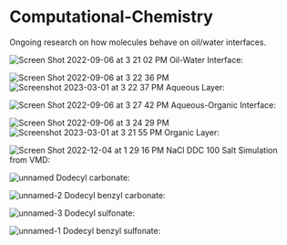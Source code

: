 # Computational-Chemistry
Ongoing research on how molecules behave on oil/water interfaces.

![Screen Shot 2022-09-06 at 3 21 02 PM](https://user-images.githubusercontent.com/62251927/188936627-eecb847b-01d1-4f29-892f-8a3e18c493bd.png)
Oil-Water Interface: 

![Screen Shot 2022-09-06 at 3 22 36 PM](https://user-images.githubusercontent.com/62251927/188936581-ade1a541-105e-4df5-b8d4-cc913062b752.png)
![Screenshot 2023-03-01 at 3 22 37 PM](https://user-images.githubusercontent.com/62251927/232262051-6e6af280-ecf3-46e2-9435-3ec2ea79e7f3.png)
Aqueous Layer: 

![Screen Shot 2022-09-06 at 3 27 42 PM](https://user-images.githubusercontent.com/62251927/188936679-cf175e8c-b99e-412c-a1f7-d420d87bcaf6.png)
Aqueous-Organic Interface: 

![Screen Shot 2022-09-06 at 3 24 29 PM](https://user-images.githubusercontent.com/62251927/188936748-d33e462d-9bc9-4b90-b5b2-75595dbca5ef.png)
![Screenshot 2023-03-01 at 3 21 55 PM](https://user-images.githubusercontent.com/62251927/232262057-f3ccc1d7-9e11-4579-bb35-ad41d36ca698.png)
Organic Layer: 

![Screen Shot 2022-12-04 at 1 29 16 PM](https://user-images.githubusercontent.com/62251927/205516789-6241c6e3-e94b-45d6-b255-b932a72de9fa.png)
NaCl DDC 100 Salt Simulation from VMD: 

![unnamed](https://user-images.githubusercontent.com/62251927/232262078-f41a5423-104e-4124-ae7b-c9a0aca5d6a2.png)
Dodecyl carbonate: 

![unnamed-2](https://user-images.githubusercontent.com/62251927/232262081-6e612285-f578-4046-ac77-8b5f45f51fcb.png)
Dodecyl benzyl carbonate: 

![unnamed-3](https://user-images.githubusercontent.com/62251927/232262100-debec635-cd67-40d4-859a-ef56f6216d85.png)
Dodecyl sulfonate: 

![unnamed-1](https://user-images.githubusercontent.com/62251927/232262093-8c85e189-1a78-444b-b2e3-de8941aeb9d3.png)
Dodecyl benzyl sulfonate: 
